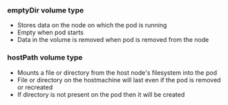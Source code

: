 ### emptyDir volume type

- Stores data on the node on which the pod is running
- Empty when pod starts
- Data in the volume is removed when pod is removed from the node

### hostPath volume type

- Mounts a file or directory from the host node's filesystem into the pod
- File or directory on the hostmachine will last even if the pod is removed or recreated
- If directory is not present on the pod then it will be created
